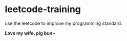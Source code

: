 # leetcode-training
use the leetcode to improve my programming standard.

**Love my wife, pig bun~**
